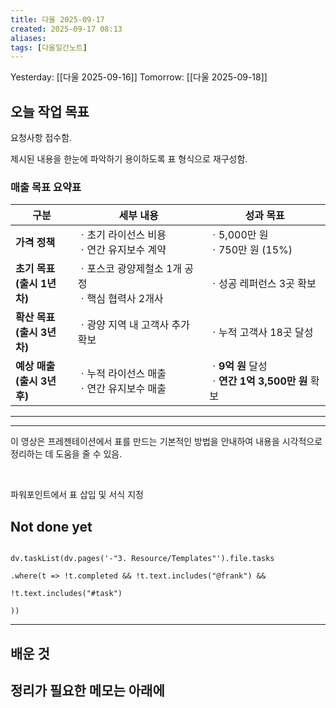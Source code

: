 ```yaml
---
title: 다울 2025-09-17
created: 2025-09-17 08:13
aliases: 
tags: [다울일간노트]
---
```



Yesterday: [[다울 2025-09-16]] 
Tomorrow: [[다울 2025-09-18]] 




## 오늘 작업 목표


요청사항 접수함.

제시된 내용을 한눈에 파악하기 용이하도록 표 형식으로 재구성함.

### **매출 목표 요약표**

| **구분**                 | **세부 내용**                       | **성과 목표**                              |
| ---------------------- | ------------------------------- | -------------------------------------- |
| **가격 정책**              | ㆍ초기 라이선스 비용<br>ㆍ연간 유지보수 계약      | ㆍ5,000만 원<br>ㆍ750만 원 (15%)             |
| **초기 목표<br>(출시 1년 차)** | ㆍ포스코 광양제철소 1개 공정<br>ㆍ핵심 협력사 2개사 | ㆍ성공 레퍼런스 3곳 확보                         |
| **확산 목표<br>(출시 3년 차)** | ㆍ광양 지역 내 고객사 추가 확보              | ㆍ누적 고객사 18곳 달성                         |
| **예상 매출<br>(출시 3년 후)** | ㆍ누적 라이선스 매출<br>ㆍ연간 유지보수 매출      | ㆍ**9억 원** 달성<br>ㆍ**연간 1억 3,500만 원** 확보 |

---

---

이 영상은 프레젠테이션에서 표를 만드는 기본적인 방법을 안내하여 내용을 시각적으로 정리하는 데 도움을 줄 수 있음.

<br>

파워포인트에서 표 삽입 및 서식 지정

## Not done yet

```dataviewjs

dv.taskList(dv.pages('-"3. Resource/Templates"').file.tasks

.where(t => !t.completed && !t.text.includes("@frank") &&

!t.text.includes("#task")

))

```

---

## 배운 것




## 정리가 필요한 메모는 아래에



